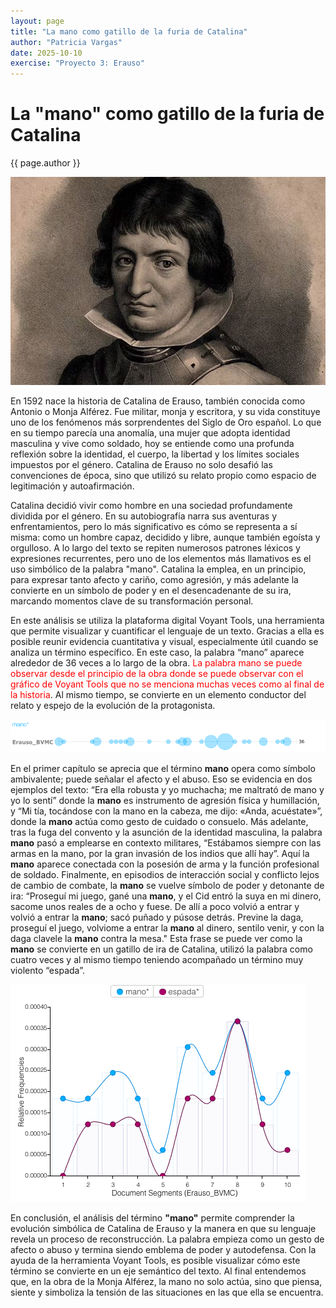 ```yaml
---
layout: page
title: "La mano como gatillo de la furia de Catalina"
author: "Patricia Vargas"
date: 2025-10-10
exercise: "Proyecto 3: Erauso"
---
```


# La "mano" como gatillo de la furia de Catalina 

{{ page.author }}

![imagen](https://raw.githubusercontent.com/dh-miami/SPA_410_Fall25/refs/heads/main/assets/img/Michelle-Erauso-foto.jpeg)

En 1592 nace la historia de Catalina de Erauso, también conocida como Antonio o Monja Alférez. Fue militar, monja y escritora, y su vida constituye uno de los fenómenos más sorprendentes del Siglo de Oro español. Lo que en su tiempo parecía una anomalía, una mujer que adopta identidad masculina y vive como soldado, hoy se entiende como una profunda reflexión sobre la identidad, el cuerpo, la libertad y los límites sociales impuestos por el género. Catalina de Erauso no solo desafió las convenciones de época, sino que utilizó su relato propio como espacio de legitimación y autoafirmación. 

Catalina decidió vivir como hombre en una sociedad profundamente dividida por el género. En su autobiografía narra sus aventuras y enfrentamientos, pero lo más significativo es cómo se representa a sí misma: como un hombre capaz, decidido y libre, aunque también egoísta y orgulloso. A lo largo del texto se repiten numerosos patrones léxicos y expresiones recurrentes, pero uno de los elementos más llamativos es el uso simbólico de la palabra "mano". Catalina la emplea, en un principio, para expresar tanto afecto y cariño, como agresión, y más adelante la convierte en un símbolo de poder y en el desencadenante de su ira, marcando momentos clave de su transformación personal.

En este análisis se utiliza la plataforma digital Voyant Tools, una herramienta que permite visualizar y cuantificar el lenguaje de un texto. Gracias a ella es posible reunir evidencia cuantitativa y visual, especialmente útil cuando se analiza un término específico. En este caso, la palabra “mano” aparece alrededor de 36 veces a lo largo de la obra. <span style="color:red;">La palabra mano se puede observar desde el principio de la obra donde se puede observar con el gráfico de Voyant Tools que no se menciona muchas veces como al final de la historia</span>. Al mismo tiempo, se convierte en un elemento conductor del relato y espejo de la evolución de la protagonista. 

![imagen](https://raw.githubusercontent.com/dh-miami/SPA_410_Fall25/refs/heads/main/assets/img/Midhelle-buble-mano-image.png)

En el primer capítulo se aprecia que el término **mano** opera como símbolo ambivalente; puede señalar el afecto y el abuso. Eso se evidencia en dos ejemplos del texto: “Era ella robusta y yo muchacha; me maltrató de mano y yo lo sentí” donde la **mano** es instrumento de agresión física y humillación, y “Mi tía, tocándose con la mano en la cabeza, me dijo: «Anda, acuéstate»”, donde la **mano** actúa como gesto de cuidado o consuelo. Más adelante, tras la fuga del convento y la asunción de la identidad masculina, la palabra **mano** pasó a emplearse en contexto militares, “Estábamos siempre con las armas en la mano, por la gran invasión de los indios que allí hay”. Aquí la **mano** aparece conectada con la posesión de arma y la función profesional de soldado. Finalmente, en episodios de interacción social y conflicto lejos de cambio de combate, la **mano** se vuelve símbolo de poder y detonante de ira: “Proseguí mi juego, gané una **mano**, y el Cid entró la suya en mi dinero, sacome unos reales de a ocho y fuese. De allí a poco volvió a entrar y volvió a entrar la **mano**; sacó puñado y púsose detrás. Previne la daga, proseguí el juego, volviome a entrar la **mano** al dinero, sentilo venir, y con la daga clavele la **mano** contra la mesa." Esta frase se puede ver como la **mano** se convierte en un gatillo de ira de Catalina, utilizó la palabra como cuatro veces y al mismo tiempo teniendo acompañado un término muy violento “espada”. 

![imagen](https://raw.githubusercontent.com/dh-miami/SPA_410_Fall25/refs/heads/main/assets/img/Michelle-tabla-de-compracion-mano-vs-espada.png)

En conclusión, el análisis del término **"mano"** permite comprender la evolución simbólica de Catalina de Erauso y la manera en que su lenguaje revela un proceso de reconstrucción. La palabra empieza como un gesto de afecto o abuso y termina siendo emblema de poder y autodefensa. Con la ayuda de la herramienta Voyant Tools, es posible visualizar cómo este término se convierte en un eje semántico del texto. Al final entendemos que, en la obra de la Monja Alférez, la mano no solo actúa, sino que piensa, siente y simboliza la tensión de las situaciones en las que ella se encuentra. 
